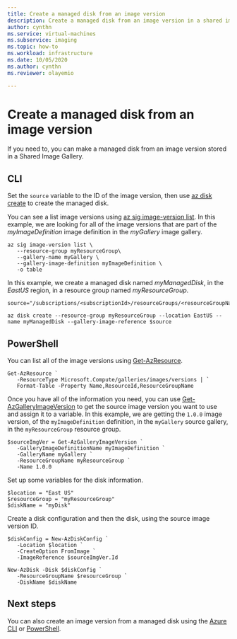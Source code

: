 ```yaml
---
title: Create a managed disk from an image version
description: Create a managed disk from an image version in a shared image gallery.
author: cynthn
ms.service: virtual-machines
ms.subservice: imaging
ms.topic: how-to
ms.workload: infrastructure
ms.date: 10/05/2020
ms.author: cynthn
ms.reviewer: olayemio

---
```


# Create a managed disk from an image version

If you need to, you can make a managed disk from an image version stored in a Shared Image Gallery.


## CLI

Set the `source` variable to the ID of the image version, then use [az disk create](/cli/azure/disk.md#az_disk_create) to create the managed disk. 


You can see a list image versions using [az sig image-version list](/cli/azure/sig/image-version.md#az_sig_image_version_list). In this example, we are looking for all of the image versions that are part of the *myImageDefinition* image definition in the *myGallery* image gallery.

```azurecli-interactive
az sig image-version list \
   --resource-group myResourceGroup\
   --gallery-name myGallery \
   --gallery-image-definition myImageDefinition \
   -o table
```


In this example, we create a managed disk named *myManagedDisk*, in the *EastUS* region, in a resource group named *myResourceGroup*.

```azurecli-interactive
source="/subscriptions/<subscriptionId>/resourceGroups/<resourceGroupName>/providers/Microsoft.Compute/galleries/<galleryName>/images/<galleryImageDefinition>/versions/<imageVersion>"

az disk create --resource-group myResourceGroup --location EastUS --name myManagedDisk --gallery-image-reference $source
```


## PowerShell

You can list all of the image versions using [Get-AzResource](/powershell/module/az.resources/get-azresource). 

```azurepowershell-interactive
Get-AzResource `
   -ResourceType Microsoft.Compute/galleries/images/versions | `
   Format-Table -Property Name,ResourceId,ResourceGroupName
```



Once you have all of the information you need, you can use [Get-AzGalleryImageVersion](/powershell/module/az.compute/get-azgalleryimageversion) to get the source image version you want to use and assign it to a variable. In this example, we are getting the `1.0.0` image version, of the `myImageDefinition` definition, in the `myGallery` source gallery, in the `myResourceGroup` resource group.

```azurepowershell-interactive
$sourceImgVer = Get-AzGalleryImageVersion `
   -GalleryImageDefinitionName myImageDefinition `
   -GalleryName myGallery `
   -ResourceGroupName myResourceGroup `
   -Name 1.0.0
```
Set up some variables for the disk information.

```azurepowershell-interactive
$location = "East US"
$resourceGroup = "myResourceGroup"
$diskName = "myDisk"
```

Create a disk configuration and then the disk, using the source image version ID.

```azurepowershell-interactive
$diskConfig = New-AzDiskConfig `
   -Location $location `
   -CreateOption FromImage `
   -ImageReference $sourceImgVer.Id
 
New-AzDisk -Disk $diskConfig `
   -ResourceGroupName $resourceGroup `
   -DiskName $diskName
```

## Next steps

You can also create an image version from a managed disk using the [Azure CLI](image-version-managed-image-cli.md) or [PowerShell](image-version-managed-image-powershell.md).


